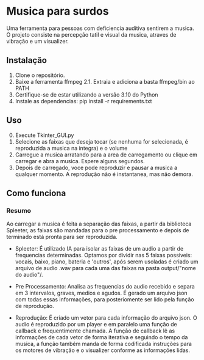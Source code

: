 # Musica para surdos
Uma ferramenta para pessoas com deficiencia auditiva sentirem a musica.
O projeto consiste na percepção tatil e visual da musica, atraves de vibração e um visualizer.

## Instalação

1. Clone o repositório.
2. Baixe a ferramenta ffmpeg
  2.1. Extraia e adiciona a basta ffmpeg/bin ao PATH
3. Certifique-se de estar utilizando a versão 3.10 do Python
4. Instale as dependencias:
   pip install -r requirements.txt

## Uso

0. Execute Tkinter_GUI.py
1. Selecione as faixas que deseja tocar (se nenhuma for selecionada, é reproduzida a musica na integra) e o volume
2. Carregue a musica arratando para a area de carregamento ou clique em carregar e abra a musica. Espere alguns segundos.
3. Depois de carregado, voce pode reproduzir e pausar a musica a qualquer momento. A reprodução não é instantanea, mas não demora.

## Como funciona

### Resumo
Ao carregar a musica é feita a separação das faixas, a partir da biblioteca Spleeter, as faixas são mandadas para o pre processamento e depois de terminado está pronta para ser reproduzida.

- Spleeter:
É utilizado IA para isolar as faixas de um audio a partir de frequencias determinadas.
Optamos por dividir nas 5 faixas possiveis: vocais, baixo, piano, bateria e 'outros', após serem usoladas é criado um arquivo de audio .wav para cada uma das faixas na pasta output/"nome do audio"/.

- Pre Processamento:
Analisa as frequencias do audio recebido e separa em 3 intervalos, graves, medios e agudos.
É gerado um arquivo json com todas essas informações, para posteriomente ser lido pela função de reprodução.

- Reprodução:
É criado um vetor para cada informação do arquivo json.
O audio é reproduzido por um player e em paralelo uma função de callback e frequentimente chamada.
A função de callback lê as informações de cada vetor de forma iterativa e seguindo o tempo da musica, a função também manda de forma codificada instruções para os motores de vibração e o visualizer conforme as informações lidas.
